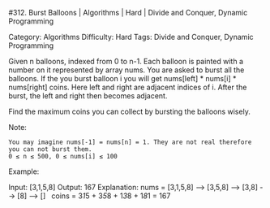 #312. Burst Balloons | Algorithms | Hard | Divide and Conquer, Dynamic Programming

Category: Algorithms
Difficulty: Hard
Tags: Divide and Conquer, Dynamic Programming

Given n balloons, indexed from 0 to n-1. Each balloon is painted with a number on it represented by array nums. You are asked to burst all the balloons. If the you burst balloon i you will get nums[left] * nums[i] * nums[right] coins. Here left and right are adjacent indices of i. After the burst, the left and right then becomes adjacent.

Find the maximum coins you can collect by bursting the balloons wisely.

Note:


	You may imagine nums[-1] = nums[n] = 1. They are not real therefore you can not burst them.
	0 ≤ n ≤ 500, 0 ≤ nums[i] ≤ 100


Example:


Input: [3,1,5,8]
Output: 167 
Explanation: nums = [3,1,5,8] --> [3,5,8] -->   [3,8]   -->  [8]  --> []
             coins =  3*1*5      +  3*5*8    +  1*3*8      + 1*8*1   = 167


